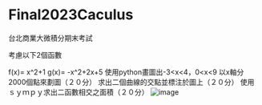 # Final2023Caculus
台北商業大微積分期末考試

考慮以下2個函數
 
f(x)= x^2+1
g(x)= -x^2+2x+5
使用python畫圖出-3<x<4，0<x<9 以x軸分2000個點來劃圖（２０分）
求出二個曲線的交點並標注於圖上（２０分）
使用ｓｙｍｐｙ求出二函數相交之面積（２０分）
![image](https://user-images.githubusercontent.com/99064033/212247746-4a90d5e0-a47d-4199-a0ba-45f032397298.png)
